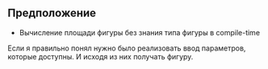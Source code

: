 Предположение
-
 - Вычисление площади фигуры без знания типа фигуры в compile-time 
 
 Если я правильно понял нужно было реализовать ввод параметров, которые доступны. И исходя из них получать фигуру.
